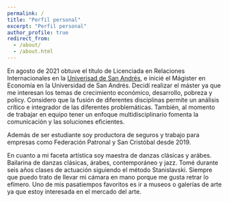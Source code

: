 ```yaml
---
permalink: /
title: "Perfil personal"
excerpt: "Perfil personal"
author_profile: true
redirect_from: 
  - /about/
  - /about.html
---
```


En agosto de 2021 obtuve el título de Licenciada en Relaciones Internacionales en la [Univerisad de San Andrés](www.udesa.edu.ar), e inicié el Mágister en Economía en la Universidad de San Andrés. Decidí realizar el máster ya que me interesan los temas de crecimiento económico, desarrollo, pobreza y policy. Considero que la fusión de diferentes disciplinas permite un análisis crítico e integrador de las diferentes problemáticas. También, al momento de trabajar en equipo tener un enfoque multidisciplinario fomenta la comunicación y las soluciones eficientes. 

Además de ser estudiante soy productora de seguros y trabajo para empresas como Federación Patronal y San Cristóbal desde 2019. 

En cuanto a mi faceta artística soy maestra de danzas clásicas y arábes. Bailarina de danzas clásicas, árabes, contemporáneo y jazz. Tomé durante seis años clases de actuación siguiendo el método Stanislavski. Siempre que puedo trato de llevar mi cámara en mano porque me gusta retrar lo efímero. Uno de mis pasatiempos favoritos es ir a museos o galerías de arte ya que estoy interesada en  el mercado del arte. 


